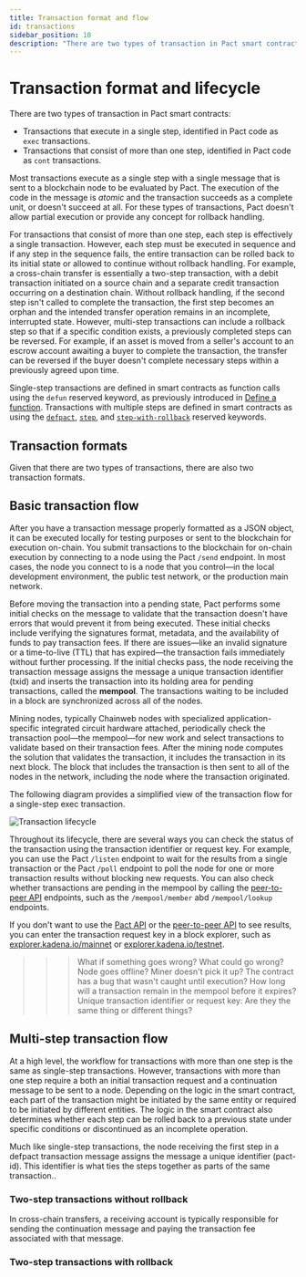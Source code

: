 ```yaml
---
title: Transaction format and flow
id: transactions
sidebar_position: 10
description: "There are two types of transaction in Pact smart contracts: transactions that execute in a single step and transactions that consist of more than one step."
---
```


# Transaction format and lifecycle

There are two types of transaction in Pact smart contracts: 

- Transactions that execute in a single step, identified in Pact code as `exec` transactions.
- Transactions that consist of more than one step, identified in Pact code as `cont` transactions.

Most transactions execute as a single step with a single message that is sent to a blockchain node to be evaluated by Pact.
The execution of the code in the message is _atomic_ and the transaction succeeds as a complete unit, or doesn't succeed at all.
For these types of transactions, Pact doesn't allow partial execution or provide any concept for rollback handling.

For transactions that consist of more than one step, each step is effectively a single transaction.
However, each step must be executed in sequence and if any step in the sequence fails, the entire transaction can be rolled back to its initial state or allowed to continue without rollback handling. 
For example, a cross-chain transfer is essentially a two-step transaction, with a debit transaction initiated on a source chain and a separate credit transaction occurring on a destination chain.
Without rollback handling, if the second step isn't called to complete the transaction, the first step becomes an orphan and the intended transfer operation remains in an incomplete, interrupted state.
However, multi-step transactions can include a rollback step so that if a specific condition exists, a previously completed steps can be reversed.
For example, if an asset is moved from a seller's account to an escrow account awaiting a buyer to complete the transaction, the transfer can be reversed if the buyer doesn't complete necessary steps within a previously agreed upon time.

Single-step transactions are defined in smart contracts as function calls using the `defun` reserved keyword, as previously introduced in [Define a function](/smart-contracts/functions-variables#define-a-function).
Transactions with multiple steps are defined in smart contracts as using the [`defpact`](/reference/syntax#defpact), [`step`](/reference/syntax#step), and [`step-with-rollback`](/reference/syntax#step-with-rollback) reserved keywords.

## Transaction formats

Given that there are two types of transactions, there are also two transaction formats.



## Basic transaction flow

After you have a transaction message properly formatted as a JSON object, it can be executed locally for testing purposes or sent to the blockchain for execution on-chain.
You submit transactions to the blockchain for on-chain execution by connecting to a node using the Pact `/send` endpoint.
In most cases, the node you connect to is a node that you control—in the local development environment, the public test network, or the production main network. 

Before moving the transaction into a pending state, Pact performs some initial checks on the message to validate that the transaction doesn't have errors that would prevent it from being executed. 
These initial checks include verifying the signatures format, metadata, and the availability of funds to pay transaction fees. 
If there are issues—like an invalid signature or a time-to-live (TTL) that has expired—the transaction fails immediately without further processing.
If the initial checks pass, the node receiving the transaction message assigns the message a unique transaction identifier (txid) and inserts the transaction into its holding area for pending transactions, called the **mempool**.
The transactions waiting to be included in a block are synchronized across all of the nodes.

Mining nodes, typically Chainweb nodes with specialized application-specific integrated circuit hardware attached, periodically check the transaction pool—the mempool—for new work and select transactions to validate based on their transaction fees.
After the mining node computes the solution that validates the transaction, it includes the transaction in its next block.
The block that includes the transaction is then sent to all of the nodes in the network, including the node where the transaction originated.

The following diagram provides a simplified view of the transaction flow for a single-step exec transaction.

![Transaction lifecycle](/img/tx-workflow.png)

Throughout its lifecycle, there are several ways you can check the status of the transaction using the transaction identifier or request key.
For example, you can use the Pact `/listen` endpoint to wait for the results from a single transaction or the Pact `/poll` endpoint to poll the node for one or more transaction results without blocking new requests. 
You can also check whether transactions are pending in the mempool by calling the [peer-to-peer API](/api/peer-to-peer) endpoints, such as the `/mempool/member` abd `/mempool/lookup` endpoints.

If you don't want to use the [Pact API](/api/pact-api) or the [peer-to-peer API](/api/peer-to-peer) to see results, you can enter the transaction request key in a block explorer, such as [explorer.kadena.io/mainnet](https://explorer.kadena.io/mainnet) or [explorer.kadena.io/testnet](https://explorer.kadena.io/testnet).

>>> What if something goes wrong?
>>> What could go wrong? Node goes offline? Miner doesn't pick it up? The contract has a bug that wasn't caught until execution?
>>> How long will a transaction remain in the mempool before it expires?
>>> Unique transaction identifier or request key: Are they the same thing or different things?

## Multi-step transaction flow

At a high level, the workflow for transactions with more than one step is the same as single-step transactions.
However, transactions with more than one step require a both an initial transaction request and a continuation message to be sent to a node.
Depending on the logic in the smart contract, each part of the transaction might be initiated by the same entity or required to be initiated by different entities.
The logic in the smart contract also determines whether each step can be rolled back to a previous state under specific conditions or discontinued as an incomplete operation.

Much like single-step transactions, the node receiving the first step in a defpact transaction message assigns the message a unique identifier (pact-id).
This identifier is what ties the steps together as parts of the same transaction..

### Two-step transactions without rollback

In cross-chain transfers, a receiving account is typically responsible for sending the continuation message and paying the transaction fee associated with that message.

### Two-step transactions with rollback


